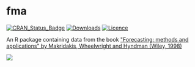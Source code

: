 # fma

[![CRAN_Status_Badge](http://www.r-pkg.org/badges/version/fma)](https://cran.r-project.org/package=fma)
[![Downloads](http://cranlogs.r-pkg.org/badges/fma)](https://cran.r-project.org/package=fma)
[![Licence](https://img.shields.io/badge/licence-GPL--3-blue.svg)](https://www.gnu.org/licenses/gpl-3.0.en.html)

An R package containing data from the book ["Forecasting: methods and applications" by Makridakis, Wheelwright and Hyndman (Wiley, 1998)](https://robjhyndman.com/forecasting/)


[![](https://robjhyndman.com/img/fma.jpg)](https://robjhyndman.com/forecasting/)
